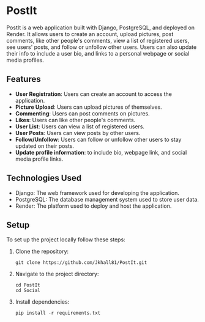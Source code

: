 # PostIt

PostIt is a web application built with Django, PostgreSQL, and deployed on Render. It allows users to create an account, upload pictures, post comments, like other people's comments, view a list of registered users, see users' posts, and follow or unfollow other users.  Users can also update their info to include a user bio, and links to a personal webpage or social media profiles.

## Features

- **User Registration**: Users can create an account to access the application.
- **Picture Upload**: Users can upload pictures of themselves.
- **Commenting**: Users can post comments on pictures.
- **Likes**: Users can like other people's comments.
- **User List**: Users can view a list of registered users.
- **User Posts**: Users can view posts by other users.
- **Follow/Unfollow**: Users can follow or unfollow other users to stay updated on their posts.
- **Update profile information**: to include bio, webpage link, and social media profile links.

## Technologies Used

- Django: The web framework used for developing the application.
- PostgreSQL: The database management system used to store user data.
- Render: The platform used to deploy and host the application.

## Setup

To set up the project locally follow these steps:

1. Clone the repository:

   ```
   git clone https://github.com/Jkhall81/PostIt.git
   ```

2. Navigate to the project directory:

   ```
   cd PostIt
   cd Social
   ```
3. Install dependencies:

   ```
   pip install -r requirements.txt
   
